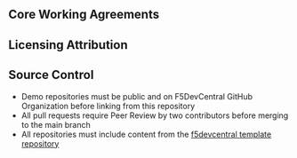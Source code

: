 ## Core Working Agreements

## Licensing Attribution


## Source Control
- Demo repositories must be public and on F5DevCentral GitHub Organization before linking from this repository
- All pull requests require Peer Review by two contributors before merging to the main branch
- All repositories must include content from the [f5devcentral template repository](https://github.com/f5devcentral/template_repository_solutions_engineering)



